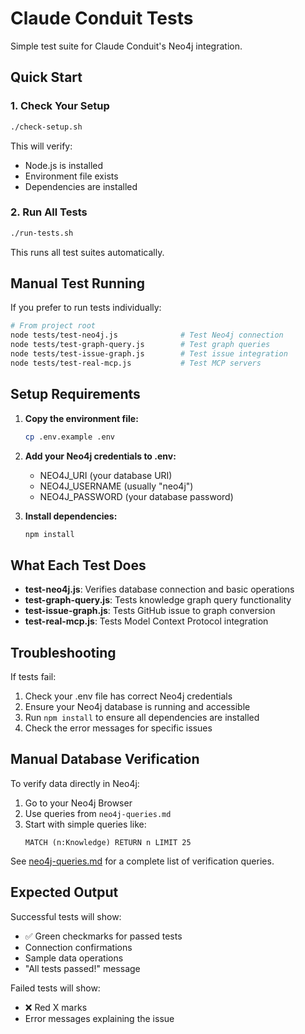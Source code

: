 # Claude Conduit Tests

Simple test suite for Claude Conduit's Neo4j integration.

## Quick Start

### 1. Check Your Setup
```bash
./check-setup.sh
```

This will verify:
- Node.js is installed
- Environment file exists
- Dependencies are installed

### 2. Run All Tests
```bash
./run-tests.sh
```

This runs all test suites automatically.

## Manual Test Running

If you prefer to run tests individually:

```bash
# From project root
node tests/test-neo4j.js              # Test Neo4j connection
node tests/test-graph-query.js        # Test graph queries
node tests/test-issue-graph.js        # Test issue integration
node tests/test-real-mcp.js           # Test MCP servers
```

## Setup Requirements

1. **Copy the environment file:**
   ```bash
   cp .env.example .env
   ```

2. **Add your Neo4j credentials to .env:**
   - NEO4J_URI (your database URI)
   - NEO4J_USERNAME (usually "neo4j")
   - NEO4J_PASSWORD (your database password)

3. **Install dependencies:**
   ```bash
   npm install
   ```

## What Each Test Does

- **test-neo4j.js**: Verifies database connection and basic operations
- **test-graph-query.js**: Tests knowledge graph query functionality
- **test-issue-graph.js**: Tests GitHub issue to graph conversion
- **test-real-mcp.js**: Tests Model Context Protocol integration

## Troubleshooting

If tests fail:

1. Check your .env file has correct Neo4j credentials
2. Ensure your Neo4j database is running and accessible
3. Run `npm install` to ensure all dependencies are installed
4. Check the error messages for specific issues

## Manual Database Verification

To verify data directly in Neo4j:

1. Go to your Neo4j Browser
2. Use queries from `neo4j-queries.md`
3. Start with simple queries like:
   ```cypher
   MATCH (n:Knowledge) RETURN n LIMIT 25
   ```

See [neo4j-queries.md](./neo4j-queries.md) for a complete list of verification queries.

## Expected Output

Successful tests will show:
- ✅ Green checkmarks for passed tests
- Connection confirmations
- Sample data operations
- "All tests passed!" message

Failed tests will show:
- ❌ Red X marks
- Error messages explaining the issue